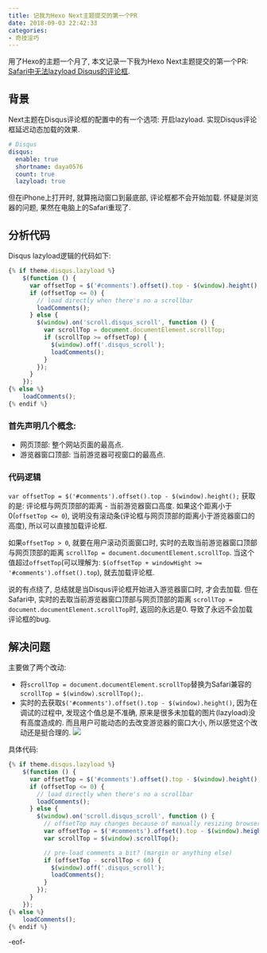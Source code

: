 ```yaml
---
title: 记我为Hexo Next主题提交的第一个PR
date: 2018-09-03 22:42:33
categories:
- 奇技淫巧
---
```


用了Hexo的主题一个月了, 本文记录一下我为Hexo Next主题提交的第一个PR: [Safari中无法lazyload Disqus的评论框](https://github.com/theme-next/hexo-theme-next/pull/406). 

## 背景
Next主题在Disqus评论框的配置中的有一个选项: 开启lazyload. 实现Disqus评论框延迟动态加载的效果. 

```yaml
# Disqus
disqus:
  enable: true
  shortname: daya0576
  count: true
  lazyload: true
```

但在iPhone上打开时, 就算拖动窗口到最底部, 评论框都不会开始加载. 怀疑是浏览器的问题, 果然在电脑上的Safari重现了. 

<!--more-->

## 分析代码
Disqus lazyload逻辑的代码如下: 
```js
{% if theme.disqus.lazyload %}
    $(function () {
      var offsetTop = $('#comments').offset().top - $(window).height();
      if (offsetTop <= 0) {
        // load directly when there's no a scrollbar
        loadComments();
      } else {
        $(window).on('scroll.disqus_scroll', function () {
          var scrollTop = document.documentElement.scrollTop;
          if (scrollTop >= offsetTop) {
            $(window).off('.disqus_scroll');
            loadComments();
          }
        });
      }
    });
{% else %}
    loadComments();
{% endif %}
```

### 首先声明几个概念:
- 网页顶部: 整个网站页面的最高点. 
- 游览器窗口顶部: 当前游览器可视窗口的最高点. 

### 代码逻辑
`var offsetTop = $('#comments').offset().top - $(window).height();` 获取的是: 评论框与网页顶部的距离 - 当前游览器窗口高度. 如果这个距离小于0(`offsetTop <= 0`), 说明没有滚动条(评论框与网页顶部的距离小于游览器窗口的高度), 所以可以直接加载评论框.   

如果`offsetTop > 0`, 就要在用户滚动页面窗口时, 实时的去取当前游览器窗口顶部与网页顶部的距离 `scrollTop = document.documentElement.scrollTop`. 当这个值超过`offsetTop`(可以理解为: `$(offsetTop + windowHight >= '#comments').offset().top`), 就去加载评论框. 

说的有点绕了, 总结就是当Disqus评论框开始进入游览器窗口时, 才会去加载. 但在Safari中, 实时的去取当前游览器窗口顶部与网页顶部的距离 `scrollTop = document.documentElement.scrollTop`时, 返回的永远是0. 导致了永远不会加载评论框的bug.


## 解决问题
主要做了两个改动: 
- 将`scrollTop = document.documentElement.scrollTop`替换为Safari兼容的`scrollTop = $(window).scrollTop();`. 
- 实时的去获取`$('#comments').offset().top - $(window).height()`, 因为在调试的过程中, 发现这个值总是不准确, 原来是很多未加载的图片(lazyload)没有高度造成的. 而且用户可能动态的去改变游览器的窗口大小, 所以感觉这个改动还是挺合理的.
![](../images/blog/1800903_hexo_next_first_pr/15359887018737.jpg)


具体代码: 
```js
{% if theme.disqus.lazyload %}
    $(function () {
      var offsetTop = $('#comments').offset().top - $(window).height();
      if (offsetTop <= 0) {
        // load directly when there's no a scrollbar
        loadComments();
      } else {
        $(window).on('scroll.disqus_scroll', function () {
          // offsetTop may changes because of manually resizing browser window or lazy loading images.
          var offsetTop = $('#comments').offset().top - $(window).height();
          var scrollTop = $(window).scrollTop();

          // pre-load comments a bit? (margin or anything else)
          if (offsetTop - scrollTop < 60) {
            $(window).off('.disqus_scroll');
            loadComments();
          }
        });
      }
    });
{% else %}
    loadComments();
{% endif %}
```

-eof-

